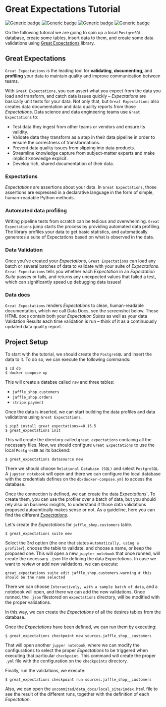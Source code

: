 # Great Expectations Tutorial

[![Generic badge](https://img.shields.io/badge/great_expectations-0.15.5-blue.svg)](https://docs.getdbt.com/dbt-cli/cli-overview)
[![Generic badge](https://img.shields.io/badge/PostgreSQL-13-blue.svg)](https://www.postgresql.org/)
[![Generic badge](https://img.shields.io/badge/Python-3.7-blue.svg)](https://www.python.org/)
[![Generic badge](https://img.shields.io/badge/Docker-20.10.6-blue.svg)](https://www.docker.com/)

On the following tutorial we are going to spin up a local `PostgreSQL` database, create some tables, insert data to them, and create some data validations using [Great Expectations](https://greatexpectations.io/) library.

## Great Expectations
`Great Expectations` is the leading tool for **validating**, **documenting**, and **profiling** your data to maintain quality and improve communication between teams.

With `Great Expectations`, you can assert what you expect from the data you load and transform, and catch data issues quickly – *Expectations* are basically unit tests for your data. Not only that, but `Great Expectations` also creates data documentation and data quality reports from those *Expectations*. Data science and data engineering teams use `Great Expectations` to:
- Test data they ingest from other teams or vendors and ensure its validity. 
- Validate data they transform as a step in their data pipeline in order to ensure the correctness of transformations. 
- Prevent data quality issues from slipping into data products. 
- Streamline knowledge capture from subject-matter experts and make implicit knowledge explicit. 
- Develop rich, shared documentation of their data.

### Expectations
*Expectations* are assertions about your data. In `Great Expectations`, those assertions are expressed in a declarative language in the form of simple, human-readable Python methods. 

### Automated data profiling
Writing pipeline tests from scratch can be tedious and overwhelming. `Great Expectations` jump starts the process by providing automated data profiling. The library profiles your data to get basic statistics, and automatically generates a suite of Expectations based on what is observed in the data.

### Data Validation
Once you’ve created your *Expectations*, `Great Expectations` can load any batch or several batches of data to validate with your suite of *Expectations*. `Great Expectations` tells you whether each *Expectation* in an *Expectation Suite* passes or fails, and returns any unexpected values that failed a test, which can significantly speed up debugging data issues!

### Data docs
`Great Expectations` renders *Expectations* to clean, human-readable documentation, which we call Data Docs, see the screenshot below. These HTML docs contain both your *Expectation Suites* as well as your data Validation Results each time validation is run – think of it as a continuously updated data quality report.

## Project Setup

To start with the tutorial, we should create the `PostgreSQL` and insert the data to it. To do so, we can execute the following commands:
```
$ cd db
$ docker compose up
```
This will create a databse called `raw` and three tables:
- `jaffle_shop.customers`
- `jaffle_shop.orders`
- `stripe.payment`

Once the data is inserted, we can start building the data profiles and data validations using `Great Expectations`.
```
$ pip3 install great_expectations==0.15.5
$ great_expectations init
```

This will create the directory called `great_expectations` containig all the necessary files. Now, we should configure `Great Expectations` to use the local `PostgresDB` as its backend:
```
$ great_expectations datasource new
```

There we should choose `Relational Database (SQL)` and select `PostgreSQL`. A `jupyter notebook` will open and there we can configure the local database with the credentials defines on the `db/docker-compose.yml` to access the database.

Once the connection is defined, we can create the data *Expectations*`. To create them, you can use the profiler over a batch of data, but you should rely also on business insights, to understand if those data validations proposed autoamtically makes sense or not. As a guideline, here you can find the different *[Expectations](https://great-expectations.readthedocs.io/en/v0.3.2/glossary.html)*.

Let's create the *Expectations* for `jaffle_shop.customers` table.
```
$ great_expectations suite new
```

Select the 3rd option (the one that states `Automatically, using a profiler`), choose the table to validate, and choose a name, or keep the proposed one. This will open a new `jupyter notebook` that once runned, will create the necessary `.json` file defining the data *Expectations*. In case we want to review or add new validations, we can execute:
```
great_expectations suite edit jaffle_shop.customers.warning # this should be the name selected
```

There we can choose `Interactively, with a sample batch of data`, and a notebook will open, and there we can add the new validations. Once runned, the `.json` filestored on `expectations` directory, will be modified with the proper validations.

In this way, we can create the *Expectations* of all the desires tables from the database.

Once the *Expectations* have been defined, we can run them by executing:
```
$ great_expectations checkpoint new sources.jaffle_shop__customers
```
That will open another `jupyer notebook`, where we can modify the configurations to select the proper *Expectations* to be triggered when executing that particular `checkpoint`. This command will create the proper `.yml` file with the configuration on the `checkpoints` directory. 

Finally, run the validations, we execute:
```
$ great_expectations checkpoint run sources.jaffle_shop__customers
```

Also, we can open the `uncommited/data_docs/local_site/index.html` file to see the result of the different runs, together with the definition of each *Expectation*.

